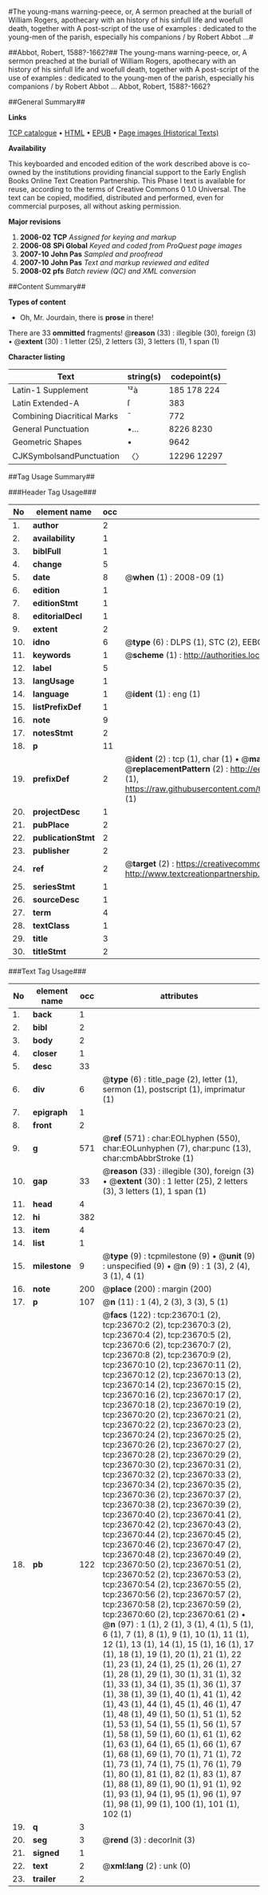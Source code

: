 #The young-mans warning-peece, or, A sermon preached at the buriall of William Rogers, apothecary with an history of his sinfull life and woefull death, together with A post-script of the use of examples : dedicated to the young-men of the parish, especially his companions / by Robert Abbot ...#

##Abbot, Robert, 1588?-1662?##
The young-mans warning-peece, or, A sermon preached at the buriall of William Rogers, apothecary with an history of his sinfull life and woefull death, together with A post-script of the use of examples : dedicated to the young-men of the parish, especially his companions / by Robert Abbot ...
Abbot, Robert, 1588?-1662?

##General Summary##

**Links**

[TCP catalogue](http://www.ota.ox.ac.uk/tcp/)  • 
[HTML](http://tei.it.ox.ac.uk/tcp/Texts-HTML/free/A19/A19568.html)  • 
[EPUB](http://tei.it.ox.ac.uk/tcp/Texts-EPUB/free/A19/A19568.epub) • 
[Page images (Historical Texts)](https://data.historicaltexts.jisc.ac.uk/view?pubId=eebo-20176118e&pageId=eebo-20176118e-23670-1)

**Availability**

This keyboarded and encoded edition of the
	       work described above is co-owned by the institutions
	       providing financial support to the Early English Books
	       Online Text Creation Partnership. This Phase I text is
	       available for reuse, according to the terms of Creative
	       Commons 0 1.0 Universal. The text can be copied,
	       modified, distributed and performed, even for
	       commercial purposes, all without asking permission.

**Major revisions**

1. __2006-02__ __TCP__ *Assigned for keying and markup*
1. __2006-08__ __SPi Global__ *Keyed and coded from ProQuest page images*
1. __2007-10__ __John Pas__ *Sampled and proofread*
1. __2007-10__ __John Pas__ *Text and markup reviewed and edited*
1. __2008-02__ __pfs__ *Batch review (QC) and XML conversion*

##Content Summary##

**Types of content**

  * Oh, Mr. Jourdain, there is **prose** in there!

There are 33 **ommitted** fragments! 
 @__reason__ (33) : illegible (30), foreign (3)  •  @__extent__ (30) : 1 letter (25), 2 letters (3), 3 letters (1), 1 span (1)

**Character listing**


|Text|string(s)|codepoint(s)|
|---|---|---|
|Latin-1 Supplement|¹²à|185 178 224|
|Latin Extended-A|ſ|383|
|Combining             Diacritical Marks|̄|772|
|General Punctuation|•…|8226 8230|
|Geometric Shapes|▪|9642|
|CJKSymbolsandPunctuation|〈〉|12296 12297|

##Tag Usage Summary##

###Header Tag Usage###

|No|element name|occ|attributes|
|---|---|---|---|
|1.|__author__|2||
|2.|__availability__|1||
|3.|__biblFull__|1||
|4.|__change__|5||
|5.|__date__|8| @__when__ (1) : 2008-09 (1)|
|6.|__edition__|1||
|7.|__editionStmt__|1||
|8.|__editorialDecl__|1||
|9.|__extent__|2||
|10.|__idno__|6| @__type__ (6) : DLPS (1), STC (2), EEBO-CITATION (1), OCLC (1), VID (1)|
|11.|__keywords__|1| @__scheme__ (1) : http://authorities.loc.gov/ (1)|
|12.|__label__|5||
|13.|__langUsage__|1||
|14.|__language__|1| @__ident__ (1) : eng (1)|
|15.|__listPrefixDef__|1||
|16.|__note__|9||
|17.|__notesStmt__|2||
|18.|__p__|11||
|19.|__prefixDef__|2| @__ident__ (2) : tcp (1), char (1)  •  @__matchPattern__ (2) : ([0-9\-]+):([0-9IVX]+) (1), (.+) (1)  •  @__replacementPattern__ (2) : http://eebo.chadwyck.com/downloadtiff?vid=$1&page=$2 (1), https://raw.githubusercontent.com/textcreationpartnership/Texts/master/tcpchars.xml#$1 (1)|
|20.|__projectDesc__|1||
|21.|__pubPlace__|2||
|22.|__publicationStmt__|2||
|23.|__publisher__|2||
|24.|__ref__|2| @__target__ (2) : https://creativecommons.org/publicdomain/zero/1.0/ (1), http://www.textcreationpartnership.org/docs/. (1)|
|25.|__seriesStmt__|1||
|26.|__sourceDesc__|1||
|27.|__term__|4||
|28.|__textClass__|1||
|29.|__title__|3||
|30.|__titleStmt__|2||


###Text Tag Usage###

|No|element name|occ|attributes|
|---|---|---|---|
|1.|__back__|1||
|2.|__bibl__|2||
|3.|__body__|2||
|4.|__closer__|1||
|5.|__desc__|33||
|6.|__div__|6| @__type__ (6) : title_page (2), letter (1), sermon (1), postscript (1), imprimatur (1)|
|7.|__epigraph__|1||
|8.|__front__|2||
|9.|__g__|571| @__ref__ (571) : char:EOLhyphen (550), char:EOLunhyphen (7), char:punc (13), char:cmbAbbrStroke (1)|
|10.|__gap__|33| @__reason__ (33) : illegible (30), foreign (3)  •  @__extent__ (30) : 1 letter (25), 2 letters (3), 3 letters (1), 1 span (1)|
|11.|__head__|4||
|12.|__hi__|382||
|13.|__item__|4||
|14.|__list__|1||
|15.|__milestone__|9| @__type__ (9) : tcpmilestone (9)  •  @__unit__ (9) : unspecified (9)  •  @__n__ (9) : 1 (3), 2 (4), 3 (1), 4 (1)|
|16.|__note__|200| @__place__ (200) : margin (200)|
|17.|__p__|107| @__n__ (11) : 1 (4), 2 (3), 3 (3), 5 (1)|
|18.|__pb__|122| @__facs__ (122) : tcp:23670:1 (2), tcp:23670:2 (2), tcp:23670:3 (2), tcp:23670:4 (2), tcp:23670:5 (2), tcp:23670:6 (2), tcp:23670:7 (2), tcp:23670:8 (2), tcp:23670:9 (2), tcp:23670:10 (2), tcp:23670:11 (2), tcp:23670:12 (2), tcp:23670:13 (2), tcp:23670:14 (2), tcp:23670:15 (2), tcp:23670:16 (2), tcp:23670:17 (2), tcp:23670:18 (2), tcp:23670:19 (2), tcp:23670:20 (2), tcp:23670:21 (2), tcp:23670:22 (2), tcp:23670:23 (2), tcp:23670:24 (2), tcp:23670:25 (2), tcp:23670:26 (2), tcp:23670:27 (2), tcp:23670:28 (2), tcp:23670:29 (2), tcp:23670:30 (2), tcp:23670:31 (2), tcp:23670:32 (2), tcp:23670:33 (2), tcp:23670:34 (2), tcp:23670:35 (2), tcp:23670:36 (2), tcp:23670:37 (2), tcp:23670:38 (2), tcp:23670:39 (2), tcp:23670:40 (2), tcp:23670:41 (2), tcp:23670:42 (2), tcp:23670:43 (2), tcp:23670:44 (2), tcp:23670:45 (2), tcp:23670:46 (2), tcp:23670:47 (2), tcp:23670:48 (2), tcp:23670:49 (2), tcp:23670:50 (2), tcp:23670:51 (2), tcp:23670:52 (2), tcp:23670:53 (2), tcp:23670:54 (2), tcp:23670:55 (2), tcp:23670:56 (2), tcp:23670:57 (2), tcp:23670:58 (2), tcp:23670:59 (2), tcp:23670:60 (2), tcp:23670:61 (2)  •  @__n__ (97) : 1 (1), 2 (1), 3 (1), 4 (1), 5 (1), 6 (1), 7 (1), 8 (1), 9 (1), 10 (1), 11 (1), 12 (1), 13 (1), 14 (1), 15 (1), 16 (1), 17 (1), 18 (1), 19 (1), 20 (1), 21 (1), 22 (1), 23 (1), 24 (1), 25 (1), 26 (1), 27 (1), 28 (1), 29 (1), 30 (1), 31 (1), 32 (1), 33 (1), 34 (1), 35 (1), 36 (1), 37 (1), 38 (1), 39 (1), 40 (1), 41 (1), 42 (1), 43 (1), 44 (1), 45 (1), 46 (1), 47 (1), 48 (1), 49 (1), 50 (1), 51 (1), 52 (1), 53 (1), 54 (1), 55 (1), 56 (1), 57 (1), 58 (1), 59 (1), 60 (1), 61 (1), 62 (1), 63 (1), 64 (1), 65 (1), 66 (1), 67 (1), 68 (1), 69 (1), 70 (1), 71 (1), 72 (1), 73 (1), 74 (1), 75 (1), 76 (1), 79 (1), 80 (1), 81 (1), 82 (1), 83 (1), 87 (1), 88 (1), 89 (1), 90 (1), 91 (1), 92 (1), 93 (1), 94 (1), 95 (1), 96 (1), 97 (1), 98 (1), 99 (1), 100 (1), 101 (1), 102 (1)|
|19.|__q__|3||
|20.|__seg__|3| @__rend__ (3) : decorInit (3)|
|21.|__signed__|1||
|22.|__text__|2| @__xml:lang__ (2) : unk (0)|
|23.|__trailer__|2||
